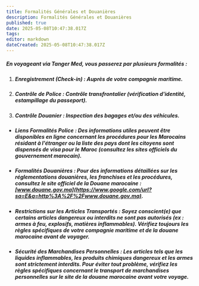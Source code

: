 ```yaml
---
title: Formalités Générales et Douanières
description: Formalités Générales et Douanières
published: true
date: 2025-05-08T10:47:38.017Z
tags: 
editor: markdown
dateCreated: 2025-05-08T10:47:38.017Z
---
```


##### En voyageant via Tanger Med, vous passerez par plusieurs formalités :

  1. ##### **Enregistrement \(Check-in\) :** Auprès de votre compagnie maritime.

  2. ##### **Contrôle de Police :** Contrôle transfrontalier \(vérification d'identité, estampillage du passeport\).

  3. ##### **Contrôle Douanier :** Inspection des bagages et/ou des véhicules.



  * ##### **Liens Formalités Police :** Des informations utiles peuvent être disponibles en ligne concernant les procédures pour les Marocains résidant à l'étranger ou la liste des pays dont les citoyens sont dispensés de visa pour le Maroc \(consultez les sites officiels du gouvernement marocain\).

  * ##### **Formalités Douanières :** Pour des informations détaillées sur les réglementations douanières, les franchises et les procédures, consultez le site officiel de la Douane marocaine : **[www.douane.gov.ma](https://www.google.com/url?sa=E&q=http%3A%2F%2Fwww.douane.gov.ma)**.

  * ##### **Restrictions sur les Articles Transportés :** Soyez conscient\(e\) que certains articles dangereux ou interdits ne sont pas autorisés \(ex : armes à feu, explosifs, matières inflammables\). Vérifiez toujours les règles spécifiques de votre compagnie maritime et de la douane marocaine avant de voyager.

  * ##### **Sécurité des Marchandises Personnelles :** Les articles tels que les liquides inflammables, les produits chimiques dangereux et les armes sont strictement interdits. Pour éviter tout problème, vérifiez les règles spécifiques concernant le transport de marchandises personnelles sur le site de la douane marocaine avant votre voyage.